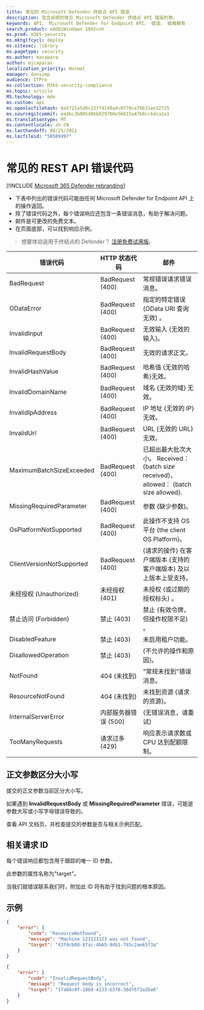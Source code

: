 ```yaml
---
title: 常见的 Microsoft Defender 终结点 API 错误
description: 包含说明的常见 Microsoft Defender 终结点 API 错误列表。
keywords: API， Microsoft Defender for Endpoint API， 错误， 疑难解答
search.product: eADQiWindows 10XVcnh
ms.prod: m365-security
ms.mktglfcycl: deploy
ms.sitesec: library
ms.pagetype: security
ms.author: macapara
author: mjcaparas
localization_priority: Normal
manager: dansimp
audience: ITPro
ms.collection: M365-security-compliance
ms.topic: article
MS.technology: mde
ms.custom: api
ms.openlocfilehash: 6e5f21a5d0c22ff4149adc0779ce78b31ee12725
ms.sourcegitcommit: ea4bc3b005d86b029700e56015a47b8cc6dca2a1
ms.translationtype: MT
ms.contentlocale: zh-CN
ms.lasthandoff: 08/25/2021
ms.locfileid: "58509997"
---
```

# <a name="common-rest-api-error-codes"></a>常见的 REST API 错误代码

[!INCLUDE [Microsoft 365 Defender rebranding](../../includes/microsoft-defender.md)]


* 下表中列出的错误代码可能由任何 Microsoft Defender for Endpoint API 上的操作返回。
* 除了错误代码之外，每个错误响应还包含一条错误消息，有助于解决问题。
* 邮件是可更改的免费文本。
* 在页面底部，可以找到响应示例。

> 想要体验适用于终结点的 Defender？ [注册免费试用版](https://signup.microsoft.com/create-account/signup?products=7f379fee-c4f9-4278-b0a1-e4c8c2fcdf7e&ru=https://aka.ms/MDEp2OpenTrial?ocid=docs-wdatp-assignaccess-abovefoldlink)。

错误代码|HTTP 状态代码|邮件
---|---|---
BadRequest|BadRequest (400) |常规错误请求错误消息。
ODataError|BadRequest (400) |指定的特定错误 (OData URI 查询无效) 。
InvalidInput|BadRequest (400) |无效输入 {无效的输入}。
InvalidRequestBody|BadRequest (400) |无效的请求正文。
InvalidHashValue|BadRequest (400) |哈希值 {无效的哈希}无效。
InvalidDomainName|BadRequest (400) |域名 {无效的域} 无效。
InvalidIpAddress|BadRequest (400) |IP 地址 {无效的 IP} 无效。
InvalidUrl|BadRequest (400) |URL {无效的 URL} 无效。
MaximumBatchSizeExceeded|BadRequest (400) |已超出最大批次大小。 Received： {batch size received}， allowed： {batch size allowed}.
MissingRequiredParameter|BadRequest (400) |参数 {缺少参数}。
OsPlatformNotSupported|BadRequest (400) |此操作不支持 OS 平台 {the client OS Platform}。
ClientVersionNotSupported|BadRequest (400) |{请求的操作} 在客户端版本 {支持的客户端版本} 及以上版本上受支持。
未经授权 (Unauthorized)|未经授权 (401) |未授权 (或过期的授权标头) 。
禁止访问 (Forbidden)|禁止 (403) |禁止 (有效令牌，但操作权限不足) 。
DisabledFeature|禁止 (403) |未启用租户功能。
DisallowedOperation|禁止 (403) |{不允许的操作和原因}。
NotFound|404 (未找到) |"常规未找到"错误消息。
ResourceNotFound|404 (未找到) |未找到资源 {请求的资源}。
InternalServerError|内部服务器错误 (500) | (无错误消息，请重试) 
TooManyRequests|请求过多 (429) |响应表示请求数或 CPU 达到配额限制。

## <a name="body-parameters-are-case-sensitive"></a>正文参数区分大小写

提交的正文参数当前区分大小写。

如果遇到 **InvalidRequestBody** 或 **MissingRequiredParameter** 错误，可能是参数大写或小写字母错误导致的。

查看 API 文档页，并检查提交的参数是否与相关示例匹配。

## <a name="correlation-request-id"></a>相关请求 ID

每个错误响应都包含用于跟踪的唯一 ID 参数。

此参数的属性名称为"target"。

当我们就错误联系我们时，附加此 ID 将有助于找到问题的根本原因。

## <a name="examples"></a>示例

```json
{
    "error": {
        "code": "ResourceNotFound",
        "message": "Machine 123123123 was not found",
        "target": "43f4cb08-8fac-4b65-9db1-745c2ae65f3a"
    }
}
```

```json
{
    "error": {
        "code": "InvalidRequestBody",
        "message": "Request body is incorrect",
        "target": "1fa66c0f-18bd-4133-b378-36d76f3a2ba0"
    }
}
```
